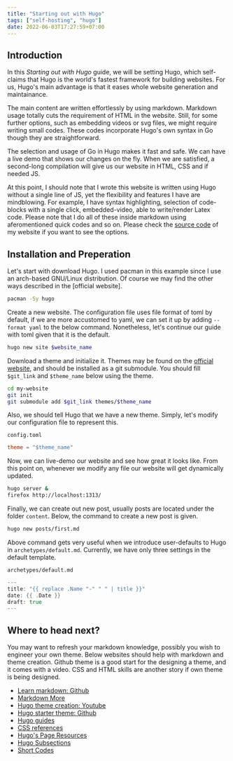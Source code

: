 ```yaml
---
title: "Starting out with Hugo"
tags: ["self-hosting", "hugo"]
date: 2022-06-03T17:27:59+07:00
---
```

## Introduction
In this _Starting out with Hugo_ guide, we will be setting Hugo, which
self-claims that Hugo is the world's fastest framework for building websites.
For us, Hugo's main advantage is that it eases whole website generation and
maintainance. 

The main content are written effortlessly by using markdown. Markdown usage
totally cuts the requirement of HTML in the website. Still, for some further
options, such as embedding videos or svg files, we might require writing small
codes. These codes incorporate Hugo's own syntax in Go though they are
straightforward.

The selection and usage of Go in Hugo makes it fast and safe. We can have
a live demo that shows our changes on the fly. When we are satisfied,
a second-long compilation will give us our website in HTML, CSS and if needed
JS. 

At this point, I should note that I wrote this website is written using Hugo
without a single line of JS, yet the flexibility and features I have are
mindblowing. For example, I have syntax highlighting, selection of code-blocks
with a single click, embedded-video, able to write/render Latex code. Please
note that I do all of these inside markdown using aferomentioned quick codes
and so on. Please check the [source code](https://github.com/gokberkgunes/hugo-personal-website) of my website if you want to see the
options.

## Installation and Preperation
Let's start with download Hugo. I used pacman in this example since I use an
arch-based GNU/Linux distribution. Of course we may find the other ways
described in the [official website].
```sh
pacman -Sy hugo
```

Create a new website. The configuration file uses file format of toml by
default, if we are more accustomed to yaml, we can set it up by adding
`--format yaml` to the below command. Nonetheless, let's continue our guide
with toml given that it is the default.
```sh
hugo new site $website_name
```

Download a theme and initialize it. Themes may be found on the [official
website](https://themes.gohugo.io/), and should be installed as a git
submodule. You should fill `$git_link` and `$theme_name` below using the theme.
```sh
cd my-website
git init
git submodule add $git_link themes/$theme_name
```

Also, we should tell Hugo that we have a new theme. Simply, let's modify our
configuration file to represent this.
```txtt
config.toml
```
```toml
theme = "$theme_name"
```

Now, we can live-demo our website and see how great it looks like. From this
point on, whenever we modify any file our website will get dynamically updated.
```sh
hugo server &
firefox http://localhost:1313/
```

Finally, we can create out new post, usually posts are located under the folder
`content`. Below, the command to create a new post is given.
```sh
hugo new posts/first.md
```

Above command gets very useful when we introduce user-defaults to Hugo in
`archetypes/default.md`. Currently, we have only three settings in the default
template.
```txtt
archetypes/default.md
```
```go
---
title: "{{ replace .Name "-" " " | title }}"
date: {{ .Date }}
draft: true
---
```

## Where to head next?
You may want to refresh your markdown knowledge, possibly you wish to engineer
your own theme. Below websites should help with markdown and theme creation.
Github theme is a good start for the designing a theme, and it comes with
a video. CSS and HTML skills are another story if own theme is being designed.
* [Learn markdown: Github](https://github.com/adam-p/markdown-here/wiki/Markdown-Cheatsheet)
* [Markdown More](https://learn.netlify.app/en/cont/markdown/)
* [Hugo theme creation: Youtube](https://youtu.be/wcMqrb3v2SM)
* [Hugo starter theme: Github](https://github.com/ericmurphyxyz/hugo-starter-theme)
* [Hugo guides](https://digitaldrummerj.me/series/blogging-with-hugo/)
* [CSS references](https://www.w3schools.com/CSSref/pr_border-bottom.asp)
* [Hugo's Page Resources](https://gohugo.io/content-management/page-resources/)
* [Hugo Subsections](https://github.com/guayom/hugo-sub-sections)
* [Short Codes](https://hongtaoh.com/en/2020/11/03/custom-blocks-hugo/)

<!-- https://discourse.gohugo.io/t/section-page-with-subpages-and-navigation/11902/2 -->
<!-- https://gohugo.io/templates/lists#example-project-directory -->

<!-- [^1]: [Hugo Website](https://www.website.com) -->

